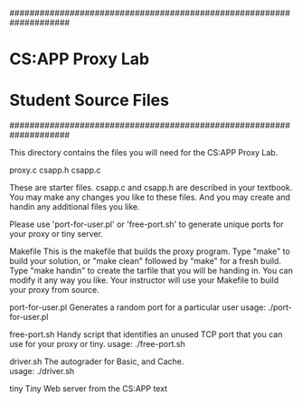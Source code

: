 ####################################################################
# CS:APP Proxy Lab
#
# Student Source Files
####################################################################

This directory contains the files you will need for the CS:APP Proxy
Lab.

proxy.c
csapp.h
csapp.c

These are starter files.  csapp.c and csapp.h are described in your textbook. 
You may make any changes you like to these files.  And you may create and handin any additional files you like.

Please use 'port-for-user.pl' or 'free-port.sh' to generate unique ports for your proxy or tiny server. 

Makefile
    This is the makefile that builds the proxy program.  Type "make" to build your solution, or "make clean" followed by "make" for a fresh build. 
    Type "make handin" to create the tarfile that you will be handing in. You can modify it any way you like. Your instructor will use your Makefile to build your proxy from source.

port-for-user.pl
    Generates a random port for a particular user
    usage: ./port-for-user.pl <userID>

free-port.sh
    Handy script that identifies an unused TCP port that you can use for your proxy or tiny. 
    usage: ./free-port.sh

driver.sh
    The autograder for Basic, and Cache.        
    usage: ./driver.sh

tiny
    Tiny Web server from the CS:APP text

